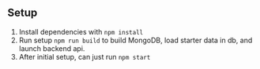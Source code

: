 ## Setup

1. Install dependencies with `npm install`
2. Run setup `npm run build` to build MongoDB, load starter data in db, and launch backend api.
3. After initial setup, can just run `npm start` 
